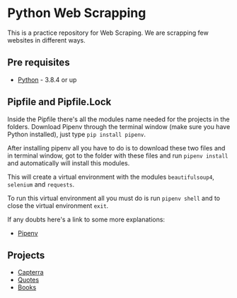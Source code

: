 # Python Web Scrapping

This is a practice repository for Web Scraping. We are scrapping few websites in different ways.

## Pre requisites

 * [Python](https://www.python.org/downloads/) - 3.8.4 or up


## Pipfile and Pipfile.Lock

Inside the Pipfile there's all the modules name needed for the projects in the folders.
Download Pipenv through the terminal window (make sure you have Python installed), just type `pip install pipenv`.

After installing pipenv all you have to do is to download these two files and in terminal window, got to the folder with these files and run `pipenv install` and automatically will install this modules.

This will create a virtual environment with the modules `beautifulsoup4`, `selenium` and `requests`.

To run this virtual environment all you must do is run `pipenv shell` and to close the virtual environment `exit`.

If any doubts here's a link to some more explanations:

- [Pipenv](https://pipenv-fork.readthedocs.io/en/latest/basics.html)


## Projects

- [Capterra](https://github.com/amssdias/python-web-scrapping/tree/master/Capterra)
- [Quotes](https://github.com/amssdias/python-web-scrapping/tree/master/Scrape%20Quotes)
- [Books](https://github.com/amssdias/python-web-scrapping/tree/master/scraping_books_bs4)